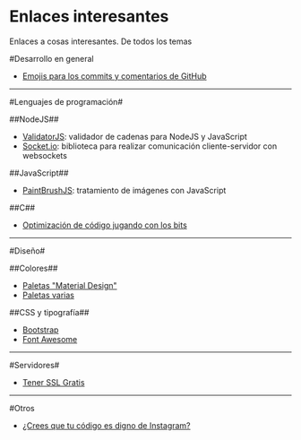 Enlaces interesantes
====================

Enlaces a cosas interesantes. De todos los temas



#Desarrollo en general
+ [Emojis para los commits y comentarios de GitHub](http://www.emoji-cheat-sheet.com/)





***
#Lenguajes de programación#

##NodeJS##
+ [ValidatorJS](https://github.com/chriso/validator.js): validador de cadenas para NodeJS y JavaScript
+ [Socket.io](https://github.com/Automattic/socket.io): biblioteca para realizar comunicación cliente-servidor con websockets

##JavaScript##
+ [PaintBrushJS](https://github.com/mezzoblue/PaintbrushJS): tratamiento de imágenes con JavaScript

##C##
+ [Optimización de código jugando con los bits](http://www.catonmat.net/blog/low-level-bit-hacks-you-absolutely-must-know/)




***
#Diseño#

##Colores##
+ [Paletas "Material Design"](http://www.materialpalette.com/)
+ [Paletas varias](http://www.colorcombos.com/)


##CSS y tipografía##
+ [Bootstrap](http://getbootstrap.com/)
+ [Font Awesome](http://fortawesome.github.io/Font-Awesome/)


***
#Servidores#
+ [Tener SSL Gratis](http://blog.ckgrafico.com/tener-https-gratis-en-tu-web/)

***
#Otros
+ [¿Crees que tu código es digno de Instagram?](http://instacod.es/)
